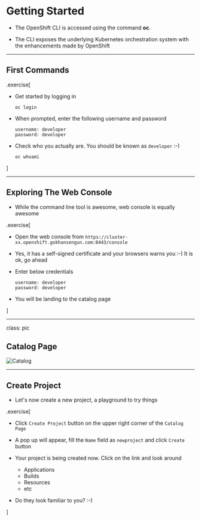 # Getting Started

- The OpenShift CLI is accessed using the command **oc**.

- The CLI exposes the underlying Kubernetes orchestration system with the enhancements made by OpenShift

---

## First Commands

.exercise[
- Get started by logging in

  ```
  oc login
  ```

- When prompted, enter the following username and password

  ```
  username: developer
  password: developer
  ```

- Check who you actually are. You should be known as `developer` :-)

  ```
  oc whoami
  ```
]

---

## Exploring The Web Console

- While the command line tool is awesome, web console is equally awesome

.exercise[
- Open the web console from `https://cluster-xx.openshift.gokhansengun.com:8443/console`

- Yes, it has a self-signed certificate and your browsers warns you :-) It is ok, go ahead

- Enter below credentials

  ```
  username: developer
  password: developer
  ```

- You will be landing to the catalog page

]

---

class: pic

## Catalog Page

![Catalog](openshift/images/catalog.jpg)


---

## Create Project

- Let's now create a new project, a playground to try things

.exercise[

- Click `Create Project` button on the upper right corner of the `Catalog Page`

- A pop up will appear, fill the `Name` field as `newproject` and click `Create` button

- Your project is being created now. Click on the link and look around

  - Applications
  - Builds
  - Resources
  - etc

- Do they look familiar to you? :-)

]
